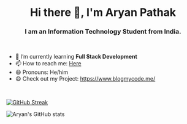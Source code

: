 ### <h1 align="center">Hi there 👋, I'm Aryan Pathak</h1>

<h3 align="center">I am an Information Technology Student from India.</h3>

<br>

<!--
**aaryan-1104/aaryan-1104** is a ✨ _special_ ✨ repository because its `README.md` (this file) appears on your GitHub profile.

Here are some ideas to get you started:

- 🔭 I’m currently working on ...
- 🌱 I’m currently learning ...
- 👯 I’m looking to collaborate on ...
- 🤔 I’m looking for help with ...
- 💬 Ask me about ...
- 📫 How to reach me: ...
- 😄 Pronouns: ...
- ⚡ Fun fact: ...
-->
- 🌱 I’m currently learning <b>Full Stack Development</b>
- 📫 How to reach me: <a href="aryanpathak0123@gmail.com">Here</a>
- 😄 Pronouns: He/him
- 😄 Check out my Project: https://www.blogmycode.me/ 
<!-- - ![Connect with me](https://img.shields.io/twitter/follow/Aryan0142?style=social) -->
<br>

[![GitHub Streak](https://github-readme-streak-stats.herokuapp.com/?user=aaryan-1104&theme=dark)](https://git.io/streak-stats)



![Aryan's GitHub stats](https://github-readme-stats.vercel.app/api?username=aaryan-1104&count_private=true&hide=contribs,prs,stars)
